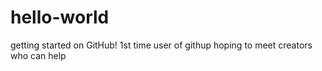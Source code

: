 # hello-world
getting started on GitHub!
1st time user of githup hoping to meet creators who can help
